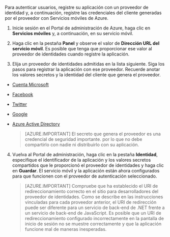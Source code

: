 ﻿

Para autenticar usuarios, registre su aplicación con un proveedor de identidad y, a continuación, registre las credenciales del cliente generadas por el proveedor con Servicios móviles de Azure.

1. Inicie sesión en el Portal de administración de Azure, haga clic en **Servicios móviles** y, a continuación, en su servicio móvil.

2. Haga clic en la pestaña **Panel** y observe el valor de **Dirección URL del servicio móvil**. Es posible que tenga que proporcionar ese valor al proveedor de identidades cuando registre la aplicación.

3. Elija un proveedor de identidades admitidas en la lista siguiente. Siga los pasos para registrar la aplicación con ese proveedor. Recuerde anotar los valores secretos y la identidad del cliente que genera el proveedor.

 - <a href="/documentation/articles/mobile-services-how-to-register-microsoft-authentication/" target="_blank">Cuenta Microsoft</a>
 - <a href="/documentation/articles/mobile-services-how-to-register-facebook-authentication/" target="_blank">Facebook</a>
 - <a href="/documentation/articles/mobile-services-how-to-register-twitter-authentication/" target="_blank">Twitter</a>
 - <a href="/documentation/articles/mobile-services-how-to-register-google-authentication/" target="_blank">Google </a>
 - <a href="/documentation/articles/mobile-services-how-to-register-active-directory-authentication/" target="_blank">Azure Active Directory</a>

    > [AZURE.IMPORTANT] El secreto que genera el proveedor es una credencial de seguridad importante. por lo que no debe compartirlo con nadie ni distribuirlo con su aplicación.

4. Vuelva al Portal de administración, haga clic en la pestaña **Identidad**, especifique el identificador de la aplicación y los valores secretos compartidos que le proporcionó el proveedor de identidades y haga clic en **Guardar**. El servicio móvil y la aplicación están ahora configurados para que funcionen con el proveedor de autenticación seleccionado.

    > [AZURE.IMPORTANT] Compruebe que ha establecido el URI de redireccionamiento correcto en el sitio para desarrolladores del proveedor de identidades. Como se describe en las instrucciones vinculadas para cada proveedor anterior, el URI de redirección puede ser diferente para un servicio de back-end de .NET frente a un servicio de back-end de JavaScript. Es posible que un URI de redireccionamiento configurado incorrectamente en la pantalla de inicio de sesión no se muestre correctamente y que la aplicación funcione mal de maneras inesperadas.

<!--HONumber=47-->
